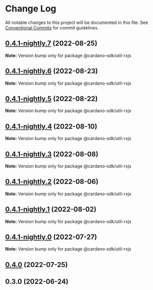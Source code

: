 # Change Log

All notable changes to this project will be documented in this file.
See [Conventional Commits](https://conventionalcommits.org) for commit guidelines.

## [0.4.1-nightly.7](https://github.com/input-output-hk/cardano-js-sdk/compare/@cardano-sdk/util-rxjs@0.4.1-nightly.6...@cardano-sdk/util-rxjs@0.4.1-nightly.7) (2022-08-25)

**Note:** Version bump only for package @cardano-sdk/util-rxjs





## [0.4.1-nightly.6](https://github.com/input-output-hk/cardano-js-sdk/compare/@cardano-sdk/util-rxjs@0.4.1-nightly.5...@cardano-sdk/util-rxjs@0.4.1-nightly.6) (2022-08-23)

**Note:** Version bump only for package @cardano-sdk/util-rxjs





## [0.4.1-nightly.5](https://github.com/input-output-hk/cardano-js-sdk/compare/@cardano-sdk/util-rxjs@0.4.1-nightly.4...@cardano-sdk/util-rxjs@0.4.1-nightly.5) (2022-08-22)

**Note:** Version bump only for package @cardano-sdk/util-rxjs





## [0.4.1-nightly.4](https://github.com/input-output-hk/cardano-js-sdk/compare/@cardano-sdk/util-rxjs@0.4.1-nightly.3...@cardano-sdk/util-rxjs@0.4.1-nightly.4) (2022-08-10)

**Note:** Version bump only for package @cardano-sdk/util-rxjs





## [0.4.1-nightly.3](https://github.com/input-output-hk/cardano-js-sdk/compare/@cardano-sdk/util-rxjs@0.4.1-nightly.2...@cardano-sdk/util-rxjs@0.4.1-nightly.3) (2022-08-08)

**Note:** Version bump only for package @cardano-sdk/util-rxjs





## [0.4.1-nightly.2](https://github.com/input-output-hk/cardano-js-sdk/compare/@cardano-sdk/util-rxjs@0.4.1-nightly.1...@cardano-sdk/util-rxjs@0.4.1-nightly.2) (2022-08-06)

**Note:** Version bump only for package @cardano-sdk/util-rxjs





## [0.4.1-nightly.1](https://github.com/input-output-hk/cardano-js-sdk/compare/@cardano-sdk/util-rxjs@0.4.1-nightly.0...@cardano-sdk/util-rxjs@0.4.1-nightly.1) (2022-08-02)

**Note:** Version bump only for package @cardano-sdk/util-rxjs





## [0.4.1-nightly.0](https://github.com/input-output-hk/cardano-js-sdk/compare/@cardano-sdk/util-rxjs@0.4.0...@cardano-sdk/util-rxjs@0.4.1-nightly.0) (2022-07-27)

**Note:** Version bump only for package @cardano-sdk/util-rxjs





## [0.4.0](https://github.com/input-output-hk/cardano-js-sdk/compare/0.3.0...@cardano-sdk/util-rxjs@0.4.0) (2022-07-25)

## 0.3.0 (2022-06-24)
